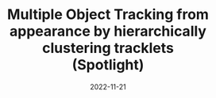 ---
title: "Multiple Object Tracking from appearance by hierarchically clustering tracklets<br>(Spotlight)"
collection: publications
permalink: /publication/2022-BMVC-FCG
excerpt: 'Current approaches in Multiple Object Tracking (MOT) rely on the spatio-temporal coherence between detections combined with object appearance to match objects from consecutive frames. In this work, we explore MOT using object appearances as the main source of association between objects in a video, using spatial and temporal priors as weighting factors. We form initial tracklets by leveraging on the idea that instances of an object that are close in time should be similar in appearance, and build the final object tracks by fusing the tracklets in a hierarchical fashion. We conduct extensive experiments that show the effectiveness of our method over three different MOT benchmarks, MOT17, MOT20, and DanceTrack, being competitive in MOT17 and MOT20 and establishing state-of-the-art results in DanceTrack.'
date: 2022-11-21
authors: "<u>A. Girbau</u>, F. Marques, S. Satoh"
venue: 'British Machine Vision Conference (BMVC)'
uri: 'https://bmvc2022.mpi-inf.mpg.de/362'
bibtex: /files/2022-BMVC-FCG_bib.txt
pdf: https://bmvc2022.mpi-inf.mpg.de/0362.pdf
teaser: /images/bmvc_dist_center.jpg
project: "https://github.com/NII-Satoh-Lab/MOT_FCG"
---